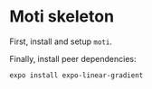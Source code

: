 # Moti skeleton

First, install and setup `moti`.

Finally, install peer dependencies:

```
expo install expo-linear-gradient
```

